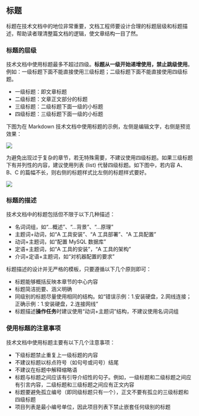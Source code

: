 ## 标题

标题在技术文档中的地位非常重要，文档工程师要设计合理的标题层级和标题描述，帮助读者理清整篇文档的逻辑，使文章结构一目了然。

### 标题的层级

技术文档中使用标题最多不超过四级。**标题从一级开始递增使用，禁止跳级使用**。例如：一级标题下面不能直接使用三级标题；二级标题下面不能直接使用四级标题。

- 一级标题：即文章标题
- 二级标题：文章正文部分的标题
- 三级标题：二级标题下面一级的小标题
- 四级标题：三级标题下面一级的小标题

下图为在 Markdown 技术文档中使用标题的示例，左侧是编辑文字，右侧是预览效果：

![](../media/heading-levels.png)

为避免出现过于复杂的章节，若无特殊需要，不建议使用四级标题。如果三级标题下有并列性的内容，建议使用列表 (list) 代替四级标题。如下图中，若内容 A、B、C 的篇幅不长，则右侧的标题样式比左侧的标题样式要好。

![](../media/headings-or-lists.png)

### 标题的描述

技术文档中的标题包括但不限于以下几种描述：

- 名词词组，如“…概述”、“…背景”、“…原理”
- 主题词+动词，如“A 工具安装”、“A 工具部署”、“A 工具配置”
- 动词+主题词，如“配置 MySQL 数据库”
- 定语+主题词，如“A 工具的安装”，“A 工具的架构”
- 介词+定语+主题词，如“对机器配置的要求”

标题描述的设计并无严格的模板，只要遵循以下几个原则即可：

- 标题能够概括反映本章节的中心内容
- 标题简洁扼要、涵义明确
- 同级别的标题尽量使用相同的结构。如“错误示例：1.安装硬盘，2.网线连接；正确示例：1.安装硬盘，2.连接网线”
- 标题描述**操作任务**时建议使用“动词+主题词”结构，不建议使用名词词组

### 使用标题的注意事项

技术文档中使用标题主要有以下几个注意事项：

- 下级标题禁止重复上一级标题的内容
- 不建议标题以标点符号（如句号或问号）结尾
- 不建议在标题中解释缩略语
- 标题与标题之间应该有引导介绍性的句子。例如，一级标题和二级标题之间应有引言内容，二级标题和三级标题之间应有正文内容
- 标题要避免孤立编号（即同级标题只有一个），正文不要有孤立的三级标题和四级标题
- 项目列表是最小编号单位，因此项目列表下禁止嵌套任何级别的标题
